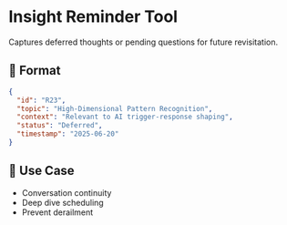 # Insight Reminder Tool

Captures deferred thoughts or pending questions for future revisitation.

## 🧠 Format
```json
{
  "id": "R23",
  "topic": "High-Dimensional Pattern Recognition",
  "context": "Relevant to AI trigger-response shaping",
  "status": "Deferred",
  "timestamp": "2025-06-20"
}
```

## 🔁 Use Case
- Conversation continuity
- Deep dive scheduling
- Prevent derailment
